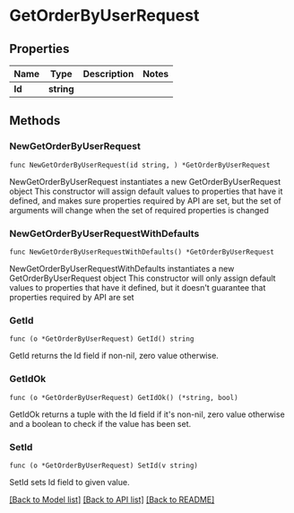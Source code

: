 # GetOrderByUserRequest

## Properties

Name | Type | Description | Notes
------------ | ------------- | ------------- | -------------
**Id** | **string** |  | 

## Methods

### NewGetOrderByUserRequest

`func NewGetOrderByUserRequest(id string, ) *GetOrderByUserRequest`

NewGetOrderByUserRequest instantiates a new GetOrderByUserRequest object
This constructor will assign default values to properties that have it defined,
and makes sure properties required by API are set, but the set of arguments
will change when the set of required properties is changed

### NewGetOrderByUserRequestWithDefaults

`func NewGetOrderByUserRequestWithDefaults() *GetOrderByUserRequest`

NewGetOrderByUserRequestWithDefaults instantiates a new GetOrderByUserRequest object
This constructor will only assign default values to properties that have it defined,
but it doesn't guarantee that properties required by API are set

### GetId

`func (o *GetOrderByUserRequest) GetId() string`

GetId returns the Id field if non-nil, zero value otherwise.

### GetIdOk

`func (o *GetOrderByUserRequest) GetIdOk() (*string, bool)`

GetIdOk returns a tuple with the Id field if it's non-nil, zero value otherwise
and a boolean to check if the value has been set.

### SetId

`func (o *GetOrderByUserRequest) SetId(v string)`

SetId sets Id field to given value.



[[Back to Model list]](../README.md#documentation-for-models) [[Back to API list]](../README.md#documentation-for-api-endpoints) [[Back to README]](../README.md)


